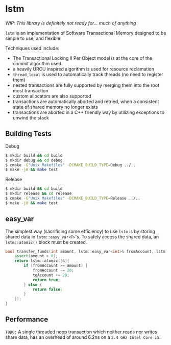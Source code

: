 # lstm

_WIP: This library is definitely not ready for... much of anything_

`lstm` is an implementation of Software Transactional Memory designed to be simple to use, and flexible.

Techniques used include:
- The Transactional Locking II Per Object model is at the core of the commit algorithm used.
- a heavily URCU inspired algorithm is used for resource reclamation
- `thread_local` is used to automatically track threads (no need to register them)
- nested transactions are fully supported by merging them into the root most transaction
- custom allocators are also supported
- transactions are automatically aborted and retried, when a consistent state of shared memory no longer exists
- transactions are aborted in a C++ friendly way by utilizing exceptions to unwind the stack

## Building Tests

Debug
```sh
$ mkdir build && cd build
$ mkdir debug && cd debug
$ cmake -G"Unix Makefiles" -DCMAKE_BUILD_TYPE=Debug ../..
$ make -j8 && make test
```

Release
```sh
$ mkdir build && cd build
$ mkdir release && cd release
$ cmake -G"Unix Makefiles" -DCMAKE_BUILD_TYPE=Release ../..
$ make -j8 && make test
```

## easy_var

The simplest way (sacrificing some efficiency) to use `lstm` is by storing shared data in `lstm::easy_var<T>`'s. To safely access the shared data, an `lstm::atomic()` block must be created.
```cpp
bool transfer_funds(int amount, lstm::easy_var<int>& fromAccount, lstm::easy_var<int>& toAccount) {
    assert(amount > 0);
    return lstm::atomic([&]{
        if (fromAccount >= amount) {
            fromAccount -= 20;
            toAccount += 20;
            return true;
        } else {
            return false;
        }
    });
}
```

## Performance
`TODO:`
A single threaded noop transaction which neither reads nor writes share data, has an overhead of around 6.2ns on a `2.4 GHz Intel Core i5`.
